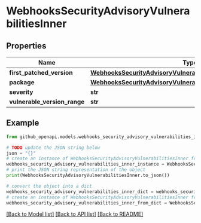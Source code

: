 # WebhooksSecurityAdvisoryVulnerabilitiesInner


## Properties

Name | Type | Description | Notes
------------ | ------------- | ------------- | -------------
**first_patched_version** | [**WebhooksSecurityAdvisoryVulnerabilitiesInnerFirstPatchedVersion**](WebhooksSecurityAdvisoryVulnerabilitiesInnerFirstPatchedVersion.md) |  | 
**package** | [**WebhooksSecurityAdvisoryVulnerabilitiesInnerPackage**](WebhooksSecurityAdvisoryVulnerabilitiesInnerPackage.md) |  | 
**severity** | **str** |  | 
**vulnerable_version_range** | **str** |  | 

## Example

```python
from github_openapi.models.webhooks_security_advisory_vulnerabilities_inner import WebhooksSecurityAdvisoryVulnerabilitiesInner

# TODO update the JSON string below
json = "{}"
# create an instance of WebhooksSecurityAdvisoryVulnerabilitiesInner from a JSON string
webhooks_security_advisory_vulnerabilities_inner_instance = WebhooksSecurityAdvisoryVulnerabilitiesInner.from_json(json)
# print the JSON string representation of the object
print(WebhooksSecurityAdvisoryVulnerabilitiesInner.to_json())

# convert the object into a dict
webhooks_security_advisory_vulnerabilities_inner_dict = webhooks_security_advisory_vulnerabilities_inner_instance.to_dict()
# create an instance of WebhooksSecurityAdvisoryVulnerabilitiesInner from a dict
webhooks_security_advisory_vulnerabilities_inner_from_dict = WebhooksSecurityAdvisoryVulnerabilitiesInner.from_dict(webhooks_security_advisory_vulnerabilities_inner_dict)
```
[[Back to Model list]](../README.md#documentation-for-models) [[Back to API list]](../README.md#documentation-for-api-endpoints) [[Back to README]](../README.md)


